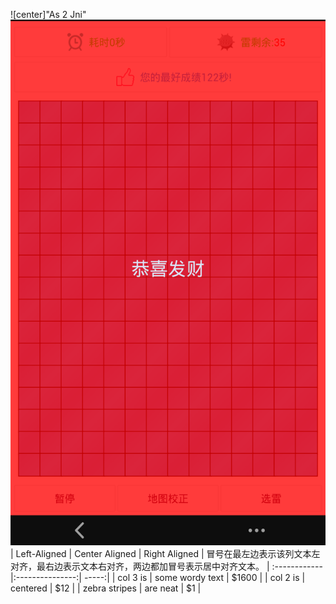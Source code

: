 ![center]"As 2 Jni"
![image](https://github.com/majunm/As2Jni/raw/master/t0.png)
| Left-Aligned  | Center Aligned  | Right Aligned |
冒号在最左边表示该列文本左对齐，最右边表示文本右对齐，两边都加冒号表示居中对齐文本。
| :------------ |:---------------:| -----:|
| col 3 is      | some wordy text | $1600 |
| col 2 is      | centered        |   $12 |
| zebra stripes | are neat        |    $1 |